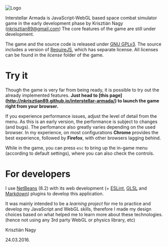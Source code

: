 ![Logo](http://nkrisztian89.github.io/interstellar-armada/images/splash/1.png)

Interstellar Armada is JavaScript-WebGL based space combat simulator game in the 
early development phase by Krisztián Nagy 
(<nkrisztian89@gmail.com>) The core features of the game are still under 
development.

The game and the source code is released under [GNU GPLv3](http://www.gnu.org/licenses/). 
The source includes a version of [RequireJS](http://requirejs.org/), which has separate license.
All licenses can be found in the *license* folder of the game.

Try it
======

Though the game is very far from being ready, it is possible to try out the
already implemented features. **Just head to [this page]
(http://nkrisztian89.github.io/interstellar-armada/) to launch the game right
from your browser.**

If you experience performance issues, adjust the level of detail from the menu.
As this is an early version, the performance is subject to changes (and bugs).
The perfomance also greatly varies depending on the used browser. In my experience,
on most configurations **Chrome** provides the best experience, followed by **Firefox**,
with other browsers lagging behind.

While in the game, you can press `esc` to bring up the in-game menu (according
to default settings), where you can also check the controls.

For developers
==============

I use [NetBeans](https://netbeans.org/) (8.2) with its web development (+
[ESLint](http://plugins.netbeans.org/plugin/63486/eslint),
[GLSL](http://plugins.netbeans.org/plugin/46515/glsl-syntax-highlighter) and 
[Markdown](http://plugins.netbeans.org/plugin/50964/markdown-support)) plugins 
to develop this application.

It was mainly intended to be a _learning project_ for me to practice and develop
my JavaScript and WebGL skills, therefore I made my design choices based on what
helped me to learn more about these technologies. (hence not using any 3rd party 
WebGL or physics library, etc)

Krisztián Nagy

24.03.2016.